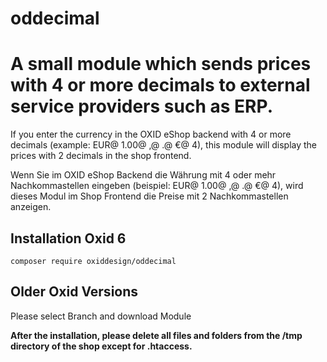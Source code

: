 # oddecimal
<h1>A small module which sends prices with 4 or more decimals to external service providers such as ERP.</h1>

<p>If you enter the currency in the OXID eShop backend with 4 or more decimals (example: EUR@ 1.00@ ,@ .@ €@ 4), this module will display the prices with 2 decimals in the shop frontend.</p>

<p>Wenn Sie im OXID eShop Backend die Währung mit 4 oder mehr Nachkommastellen eingeben (beispiel: EUR@ 1.00@ ,@ .@ €@ 4), wird dieses Modul im Shop Frontend die Preise mit 2 Nachkommastellen anzeigen.<p> 


<h2>Installation Oxid 6</h2>
<p><code>composer require oxiddesign/oddecimal</code></p>

<h2>Older Oxid Versions</h2>
<p>Please select Branch and download Module</p>

<strong>After the installation, please delete all files and folders from the /tmp directory of the shop except for .htaccess.</strong>

